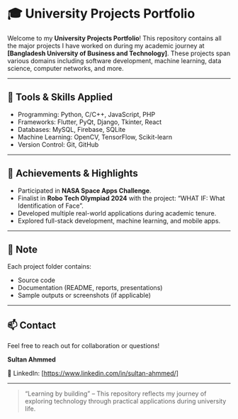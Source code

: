 # 🎓 University Projects Portfolio

Welcome to my **University Projects Portfolio**! This repository contains all the major projects I have worked on during my academic journey at **[Bangladesh University of Business and Technology]**. These projects span various domains including software development, machine learning, data science, computer networks, and more.

---

## 🧰 Tools & Skills Applied
- Programming: Python, C/C++, JavaScript, PHP
- Frameworks: Flutter, PyQt, Django, Tkinter, React
- Databases: MySQL, Firebase, SQLite
- Machine Learning: OpenCV, TensorFlow, Scikit-learn
- Version Control: Git, GitHub

---

## 🏅 Achievements & Highlights
- Participated in **NASA Space Apps Challenge**.
- Finalist in **Robo Tech Olympiad 2024** with the project: “WHAT IF: What Identification of Face”.
- Developed multiple real-world applications during academic tenure.
- Explored full-stack development, machine learning, and mobile apps.

---

## 📌 Note
Each project folder contains:
- Source code
- Documentation (README, reports, presentations)
- Sample outputs or screenshots (if applicable)

---

## 📫 Contact
Feel free to reach out for collaboration or questions!

**Sultan Ahmmed**    
<!--🌐 Portfolio: [your-website.com] (if applicable) -->  
🔗 LinkedIn: [https://www.linkedin.com/in/sultan-ahmmed/]  

---

> “Learning by building” – This repository reflects my journey of exploring technology through practical applications during university life.
